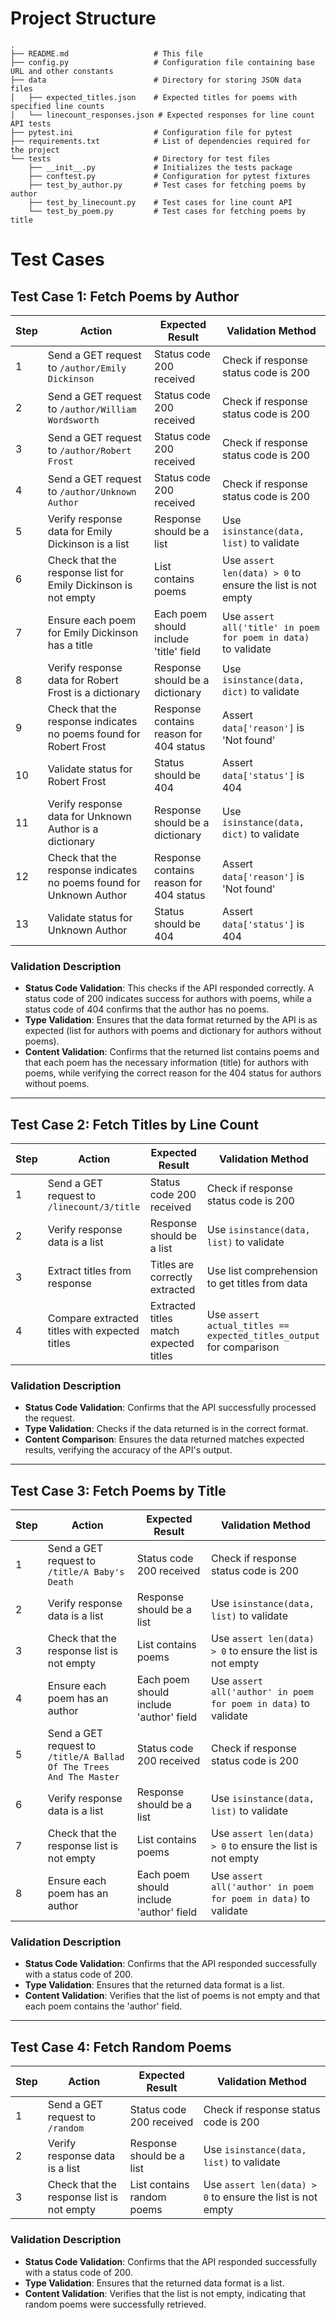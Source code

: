 # Project Structure

    .
    ├── README.md                   # This file
    ├── config.py                   # Configuration file containing base URL and other constants
    ├── data                        # Directory for storing JSON data files
    │   ├── expected_titles.json    # Expected titles for poems with specified line counts
    │   └── linecount_responses.json # Expected responses for line count API tests
    ├── pytest.ini                  # Configuration file for pytest
    ├── requirements.txt            # List of dependencies required for the project
    └── tests                       # Directory for test files
        ├── __init__.py             # Initializes the tests package
        ├── conftest.py             # Configuration for pytest fixtures
        ├── test_by_author.py       # Test cases for fetching poems by author
        ├── test_by_linecount.py    # Test cases for line count API
        └── test_by_poem.py         # Test cases for fetching poems by title


# Test Cases

## Test Case 1: Fetch Poems by Author

| Step | Action | Expected Result | Validation Method |
|------|--------|-----------------|-------------------|
| 1    | Send a GET request to `/author/Emily Dickinson` | Status code 200 received | Check if response status code is 200 |
| 2    | Send a GET request to `/author/William Wordsworth` | Status code 200 received | Check if response status code is 200 |
| 3    | Send a GET request to `/author/Robert Frost` | Status code 200 received | Check if response status code is 200 |
| 4    | Send a GET request to `/author/Unknown Author` | Status code 200 received | Check if response status code is 200 |
| 5    | Verify response data for Emily Dickinson is a list | Response should be a list | Use `isinstance(data, list)` to validate |
| 6    | Check that the response list for Emily Dickinson is not empty | List contains poems | Use `assert len(data) > 0` to ensure the list is not empty |
| 7    | Ensure each poem for Emily Dickinson has a title | Each poem should include 'title' field | Use `assert all('title' in poem for poem in data)` to validate |
| 8    | Verify response data for Robert Frost is a dictionary | Response should be a dictionary | Use `isinstance(data, dict)` to validate |
| 9    | Check that the response indicates no poems found for Robert Frost | Response contains reason for 404 status | Assert `data['reason']` is 'Not found' |
| 10   | Validate status for Robert Frost | Status should be 404 | Assert `data['status']` is 404 |
| 11   | Verify response data for Unknown Author is a dictionary | Response should be a dictionary | Use `isinstance(data, dict)` to validate |
| 12   | Check that the response indicates no poems found for Unknown Author | Response contains reason for 404 status | Assert `data['reason']` is 'Not found' |
| 13   | Validate status for Unknown Author | Status should be 404 | Assert `data['status']` is 404 |

### Validation Description
- **Status Code Validation**: This checks if the API responded correctly. A status code of 200 indicates success for authors with poems, while a status code of 404 confirms that the author has no poems.
- **Type Validation**: Ensures that the data format returned by the API is as expected (list for authors with poems and dictionary for authors without poems).
- **Content Validation**: Confirms that the returned list contains poems and that each poem has the necessary information (title) for authors with poems, while verifying the correct reason for the 404 status for authors without poems.

---

## Test Case 2: Fetch Titles by Line Count

| Step | Action | Expected Result | Validation Method |
|------|--------|-----------------|-------------------|
| 1    | Send a GET request to `/linecount/3/title` | Status code 200 received | Check if response status code is 200 |
| 2    | Verify response data is a list | Response should be a list | Use `isinstance(data, list)` to validate |
| 3    | Extract titles from response | Titles are correctly extracted | Use list comprehension to get titles from data |
| 4    | Compare extracted titles with expected titles | Extracted titles match expected titles | Use `assert actual_titles == expected_titles_output` for comparison |

### Validation Description
- **Status Code Validation**: Confirms that the API successfully processed the request.
- **Type Validation**: Checks if the data returned is in the correct format.
- **Content Comparison**: Ensures the data returned matches expected results, verifying the accuracy of the API's output.

---

## Test Case 3: Fetch Poems by Title

| Step | Action | Expected Result | Validation Method |
|------|--------|-----------------|-------------------|
| 1    | Send a GET request to `/title/A Baby's Death` | Status code 200 received | Check if response status code is 200 |
| 2    | Verify response data is a list | Response should be a list | Use `isinstance(data, list)` to validate |
| 3    | Check that the response list is not empty | List contains poems | Use `assert len(data) > 0` to ensure the list is not empty |
| 4    | Ensure each poem has an author | Each poem should include 'author' field | Use `assert all('author' in poem for poem in data)` to validate |
| 5    | Send a GET request to `/title/A Ballad Of The Trees And The Master` | Status code 200 received | Check if response status code is 200 |
| 6    | Verify response data is a list | Response should be a list | Use `isinstance(data, list)` to validate |
| 7    | Check that the response list is not empty | List contains poems | Use `assert len(data) > 0` to ensure the list is not empty |
| 8    | Ensure each poem has an author | Each poem should include 'author' field | Use `assert all('author' in poem for poem in data)` to validate |

### Validation Description
- **Status Code Validation**: Confirms that the API responded successfully with a status code of 200.
- **Type Validation**: Ensures that the returned data format is a list.
- **Content Validation**: Verifies that the list of poems is not empty and that each poem contains the 'author' field.

---

## Test Case 4: Fetch Random Poems

| Step | Action | Expected Result | Validation Method |
|------|--------|-----------------|-------------------|
| 1    | Send a GET request to `/random` | Status code 200 received | Check if response status code is 200 |
| 2    | Verify response data is a list | Response should be a list | Use `isinstance(data, list)` to validate |
| 3    | Check that the response list is not empty | List contains random poems | Use `assert len(data) > 0` to ensure the list is not empty |

### Validation Description
- **Status Code Validation**: Confirms that the API responded successfully with a status code of 200.
- **Type Validation**: Ensures that the returned data format is a list.
- **Content Validation**: Verifies that the list is not empty, indicating that random poems were successfully retrieved.
